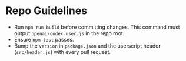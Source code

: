 # Repo Guidelines

- Run `npm run build` before committing changes. This command must output `openai-codex.user.js` in the repo root.
- Ensure `npm test` passes.
- Bump the `version` in `package.json` and the userscript header (`src/header.js`) with every pull request.
